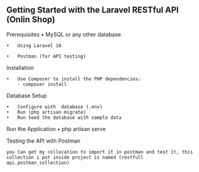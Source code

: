 ## Getting Started with the Laravel RESTful API (Onlin Shop)

Prerequisites
    •	MySQL or any other database

    •	Using Laravel 10

    •	Postman (for API testing)

Installation

    •	Use Composer to install the PHP dependencies:
        - composer install

Database Setup

    •	Configure with  database (.env)
    •	Run (php artisan migrate)
    •	Run Seed the database with sample data 

Run the Application
    •	php artisan serve

Testing the API with Postman

    you Can get my collocation to import it in postman and test it, this collection i put inside project is named (restfull api.postman_collection)

